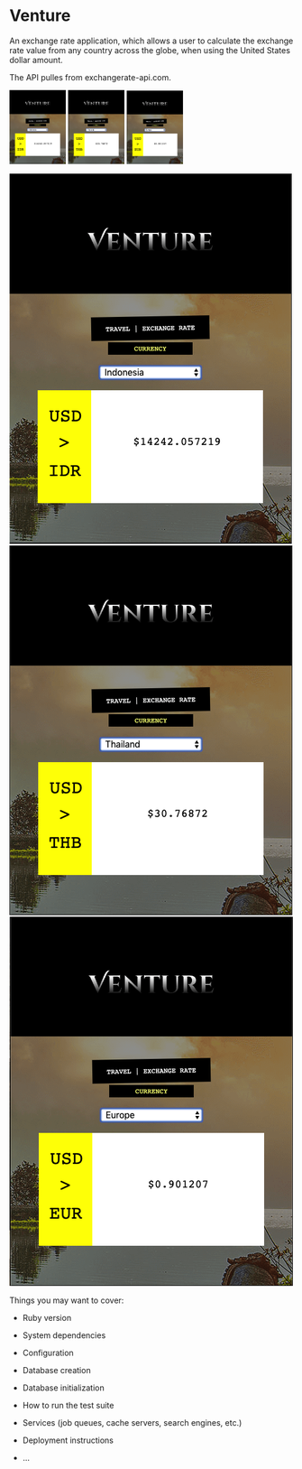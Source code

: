 # Venture

An exchange rate application, which allows a user to calculate the exchange rate value from any country across the globe, when using the United States dollar amount.

The API pulles from exchangerate-api.com.

<img src="images/IDR.png" width="100">
<img src="images/THB.png" width="100">
<img src="images/EUR.png" width="100">

![screenshot of IDR](images/IDR.png)
![screenshot of THB](images/THB.png)
![screenshot of EUR](images/EUR.png)


Things you may want to cover:

* Ruby version

* System dependencies

* Configuration

* Database creation

* Database initialization

* How to run the test suite

* Services (job queues, cache servers, search engines, etc.)

* Deployment instructions

* ...
